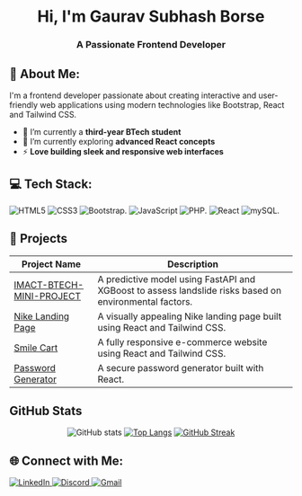 <h1 align="center">Hi, I'm Gaurav Subhash Borse</h1>
 <h3 align="center">A Passionate Frontend Developer</h3>
 
 ## 💫 About Me:
 I'm a frontend developer passionate about creating interactive and user-friendly web applications using modern technologies like Bootstrap, React and Tailwind CSS.
 
 - 🔭 I’m currently a **third-year BTech student**  
 - 🌱 I’m currently exploring **advanced React concepts**  
 - ⚡ **Love building sleek and responsive web interfaces** 
 
 ## 💻 Tech Stack:
 ![HTML5](https://img.shields.io/badge/html-%23E34F26.svg?&style=for-the-badge&logo=html5&logoColor=white)
 ![CSS3](https://img.shields.io/badge/css-%231572B6.svg?&style=for-the-badge&logo=css3&logoColor=white)
 ![Bootstrap](https://img.shields.io/badge/bootstrap-%2320232a.svg?style=for-the-badge&logo=bootstrap&logoColor=%2361DAFB).
 ![JavaScript](https://img.shields.io/badge/javascript-%23323330.svg?style=for-the-badge&logo=javascript&logoColor=%23F7DF1E)
 ![PHP](https://img.shields.io/badge/php-%2320232a.svg?style=for-the-badge&logo=php&logoColor=%2361DAFB).
 ![React](https://img.shields.io/badge/react-%2320232a.svg?style=for-the-badge&logo=react&logoColor=%2361DAFB)
 ![mySQL](https://img.shields.io/badge/mysql-%2320232a.svg?style=for-the-badge&logo=mysql&logoColor=%2361DAFB).
 
 ## 🚀 Projects
 
 | Project Name | Description |
 |-------------|-------------|
 | [IMACT-BTECH-MINI-PROJECT](https://github.com/THEJUSKRISHNAN/IMPACT-BTECH-MINI-PROJECT.git) | A predictive model using FastAPI and XGBoost to assess landslide risks based on environmental factors. |
 | [Nike Landing Page](https://github.com/THEJUSKRISHNAN/nike-landing-page.git) | A visually appealing Nike landing page built using React and Tailwind CSS. |
 | [Smile Cart](https://github.com/THEJUSKRISHNAN/smileCart.git) | A fully responsive e-commerce website using React and Tailwind CSS. |
 | [Password Generator](https://github.com/THEJUSKRISHNAN/passwordgenerator-react.git) | A secure password generator built with React. |
 
 ## GitHub Stats
 
 <div align="center">
 
 ![GitHub stats](https://github-readme-stats.vercel.app/api?username=thejuskrishnan&show_icons=true&&theme=algolia&rank_icon=github)
 [![Top Langs](https://github-readme-stats.vercel.app/api/top-langs/?username=thejuskrishnan&layout=compact&theme=algolia)](https://github.com/thejuskrishnan/github-readme-stats)
 [![GitHub Streak](https://github-readme-streak-stats.herokuapp.com?user=thejuskrishnan&theme=algolia&card_width=495)](https://git.io/streak-stats)
 
 </div>
 
 ## 🌐 Connect with Me:
 <p align="left">
   <a href="https://www.linkedin.com/in/thejus-krishnan-236897250/" target="_blank">
     <img src="https://img.shields.io/badge/LinkedIn-%230077B5.svg?style=for-the-badge&logo=linkedin&logoColor=white" alt="LinkedIn">
   </a>
   <a href="https://discord.com/channels/@thejuskrishnan" target="_blank">
     <img src="https://img.shields.io/badge/Discord-%237289DA.svg?style=for-the-badge&logo=discord&logoColor=white" alt="Discord">
   </a>
   <a href="mailto:thejus12a2003@gmail.com">
     <img src="https://img.shields.io/badge/Gmail-D14836?style=for-the-badge&logo=gmail&logoColor=white" alt="Gmail">
   </a>
 </p>
